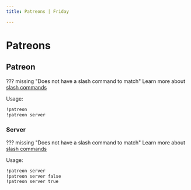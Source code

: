 ```yaml
---
title: Patreons | Friday

---
```

# Patreons



## Patreon

??? missing "Does not have a slash command to match"
	Learn more about [slash commands](/#slash-commands)

Usage:

```md
!patreon 
!patreon server 
```

### Server

??? missing "Does not have a slash command to match"
	Learn more about [slash commands](/#slash-commands)

Usage:

```md
!patreon server 
!patreon server false 
!patreon server true 
```

